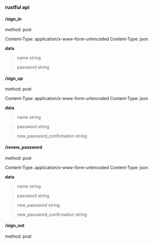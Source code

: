 ### rustful api

#### /sign_in

method: post


Content-Type: application/x-www-form-urlencoded
Content-Type: json

**data**

> name     string

> password string


#### /sign_up

method: post


Content-Type: application/x-www-form-urlencoded 
Content-Type: json

**data**

> name                      string

> password                  string

> new_password_confirmation string

#### /renew_password

method: post


Content-Type: application/x-www-form-urlencoded
Content-Type: json

**data**

> name                      string

> password                  string

> new_password              string

> new_password_confirmation string

#### /sign_out

method: post

